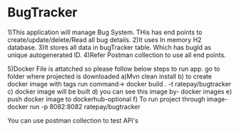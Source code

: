 # BugTracker
1)This application will manage Bug System. THis has end points to create/update/delete/Read all bug details. 
2)It uses In memory H2 database.
3)It stores all data in bugTracker table. Which has bugId as unique autogenerated ID.
4)Refer Postman collection to use all end points.


5)Docker File is attatched so please follow below steps to run app.
go to folder where projected is downloaded 
a)Mvn clean install
b) to create docker image with tags run command-> 	docker build . -t ratepay/bugtracker
c) docker image will be built
d) you can see this image by- docker images
e) push docker image to dockerhub-optional
f) To run project through image- docker run -p 8082:8082 ratepay/bugtracker

You can use postman collection to test APi's
